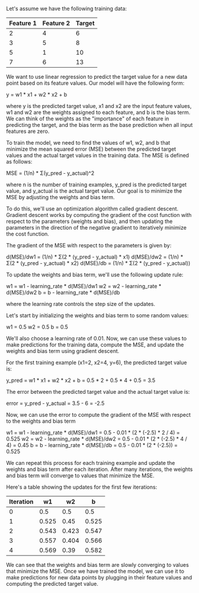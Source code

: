 Let's assume we have the following training data:

| Feature 1 | Feature 2 | Target |
|-----------|-----------|--------|
| 2         | 4         | 6      |
| 3         | 5         | 8      |
| 5         | 1         | 10     |
| 7         | 6         | 13     |

We want to use linear regression to predict the target value for a new data point based on its feature values. Our model will have the following form:

y = w1 * x1 + w2 * x2 + b

where y is the predicted target value, x1 and x2 are the input feature values, w1 and w2 are the weights assigned to each feature, and b is the bias term. We can think of the weights as the "importance" of each feature in predicting the target, and the bias term as the base prediction when all input features are zero.

To train the model, we need to find the values of w1, w2, and b that minimize the mean squared error (MSE) between the predicted target values and the actual target values in the training data. The MSE is defined as follows:

MSE = (1/n) * Σ(y_pred - y_actual)^2

where n is the number of training examples, y_pred is the predicted target value, and y_actual is the actual target value. Our goal is to minimize the MSE by adjusting the weights and bias term.

To do this, we'll use an optimization algorithm called gradient descent. Gradient descent works by computing the gradient of the cost function with respect to the parameters (weights and bias), and then updating the parameters in the direction of the negative gradient to iteratively minimize the cost function.

The gradient of the MSE with respect to the parameters is given by:

d(MSE)/dw1 = (1/n) * Σ(2 * (y_pred - y_actual) * x1)
d(MSE)/dw2 = (1/n) * Σ(2 * (y_pred - y_actual) * x2)
d(MSE)/db = (1/n) * Σ(2 * (y_pred - y_actual))

To update the weights and bias term, we'll use the following update rule:

w1 = w1 - learning_rate * d(MSE)/dw1
w2 = w2 - learning_rate * d(MSE)/dw2
b = b - learning_rate * d(MSE)/db

where the learning rate controls the step size of the updates.

Let's start by initializing the weights and bias term to some random values:

w1 = 0.5
w2 = 0.5
b = 0.5

We'll also choose a learning rate of 0.01. Now, we can use these values to make predictions for the training data, compute the MSE, and update the weights and bias term using gradient descent.

For the first training example (x1=2, x2=4, y=6), the predicted target value is:

y_pred = w1 * x1 + w2 * x2 + b = 0.5 * 2 + 0.5 * 4 + 0.5 = 3.5

The error between the predicted target value and the actual target value is:

error = y_pred - y_actual = 3.5 - 6 = -2.5

Now, we can use the error to compute the gradient of the MSE with respect to the weights and bias term

w1 = w1 - learning_rate * d(MSE)/dw1 = 0.5 - 0.01 * (2 * (-2.5) * 2 / 4) = 0.525
w2 = w2 - learning_rate * d(MSE)/dw2 = 0.5 - 0.01 * (2 * (-2.5) * 4 / 4) = 0.45
b = b - learning_rate * d(MSE)/db = 0.5 - 0.01 * (2 * (-2.5)) = 0.525

We can repeat this process for each training example and update the weights and bias term after each iteration. After many iterations, the weights and bias term will converge to values that minimize the MSE.

Here's a table showing the updates for the first few iterations:

| Iteration | w1    | w2    | b    |
|-----------|-------|-------|------|
| 0         | 0.5   | 0.5   | 0.5  |
| 1         | 0.525 | 0.45  | 0.525 |
| 2         | 0.543 | 0.423 | 0.547 |
| 3         | 0.557 | 0.404 | 0.566 |
| 4         | 0.569 | 0.39  | 0.582 |

We can see that the weights and bias term are slowly converging to values that minimize the MSE. Once we have trained the model, we can use it to make predictions for new data points by plugging in their feature values and computing the predicted target value.